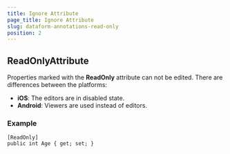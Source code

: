 ```yaml
---
title: Ignore Attribute
page_title: Ignore Attribute
slug: dataform-annotations-read-only
position: 2
---
```


## ReadOnlyAttribute

Properties marked with the **ReadOnly** attribute can not be edited. There are differences between the platforms:

- **iOS**: The editors are in disabled state.
- **Android**: Viewers are used instead of editors. 

### Example

	[ReadOnly]
	public int Age { get; set; }